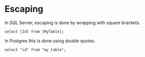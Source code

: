 # Escaping

In SQL Server, escaping is done by wrapping with square brackets.

    select [Id] from [MyTable];

In Postgres this is done using double quotes.

    select "id" from "my_table";
